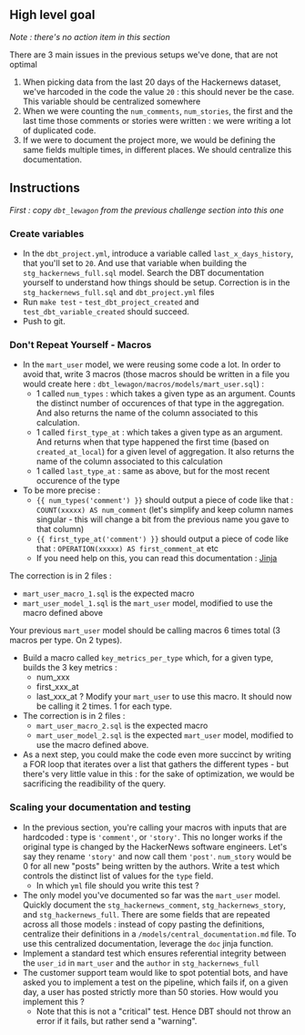 ## High level goal

_Note : there's no action item in this section_

There are 3 main issues in the previous setups we've done, that are not optimal
1. When picking data from the last 20 days of the Hackernews dataset, we've harcoded in the code the value `20` : this should never be the case. This variable should be centralized somewhere
2. When we were counting the `num_comments`, `num_stories`, the first and the last time those comments or stories were written : we were writing a lot of duplicated code.
3. If we were to document the project more, we would be defining the same fields multiple times, in different places. We should centralize this documentation.

## Instructions

_First : copy `dbt_lewagon` from the previous challenge section into this one_

### Create variables

- In the `dbt_project.yml`, introduce a variable called `last_x_days_history`, that you'll set to `20`. And use that variable when building the `stg_hackernews_full.sql` model. Search the DBT documentation yourself to understand how things should be setup.
  Correction is in the `stg_hackernews_full.sql` and `dbt_project.yml` files
- Run `make test` - `test_dbt_project_created` and `test_dbt_variable_created` should succeed.
- Push to git.


### Don't Repeat Yourself - Macros

- In the `mart_user` model, we were reusing some code a lot. In order to avoid that, write 3 macros (those macros should be written in a file you would create here : `dbt_lewagon/macros/models/mart_user.sql`) :
  - 1 called `num_types` : which takes a given type as an argument. Counts the distinct number of occurences of that type in the aggregation. And also returns the name of the column associated to this calculation.
  - 1 called `first_type_at` : which takes a given type as an argument. And returns when that type happened the first time (based on `created_at_local`) for a given level of aggregation. It also returns the name of the column associated to this calculation
  - 1 called `last_type_at` : same as above, but for the most recent occurence of the type
- To be more precise :
  - `{{ num_types('comment') }}` should output a piece of code like that : `COUNT(xxxxx) AS num_comment` (let's simplify and keep column names singular - this will change a bit from the previous name you gave to that column)
  - `{{ first_type_at('comment') }}` should output a piece of code like that : `OPERATION(xxxxx) AS first_comment_at` etc
  - If you need help on this, you can read this documentation : [Jinja](https://docs.getdbt.com/docs/building-a-dbt-project/jinja-macros)

The correction is in 2 files :
- `mart_user_macro_1.sql` is the expected macro
- `mart_user_model_1.sql` is the `mart_user` model, modified to use the macro defined above

Your previous `mart_user` model should be calling macros 6 times total (3 macros per type. On 2 types).

- Build a macro called `key_metrics_per_type` which, for a given type, builds the 3 key metrics :
  - num_xxx
  - first_xxx_at
  - last_xxx_at ?
    Modify your `mart_user` to use this macro. It should now be calling it 2 times. 1 for each type.
- The correction is in 2 files :
  - `mart_user_macro_2.sql` is the expected macro
  - `mart_user_model_2.sql` is the expected `mart_user` model, modified to use the macro defined above.
- As a next step, you could make the code even more succinct by writing a FOR loop that iterates over a list that gathers the different types - but there's very little value in this : for the sake of optimization, we would be sacrificing the readibility of the query.

### Scaling your documentation and testing

- In the previous section, you're calling your macros with inputs that are hardcoded : type is `'comment'`, or `'story'`. This no longer works if the original type is changed by the HackerNews software engineers. Let's say they rename `'story'` and now call them `'post'`. `num_story` would be 0 for all new "posts" being written by the authors. Write a test which controls the distinct list of values for the `type` field.
  - In which `yml` file should you write this test ?
- The only model you've documented so far was the `mart_user` model. Quickly document the `stg_hackernews_comment`, `stg_hackernews_story`, and `stg_hackernews_full`. There are some fields that are repeated across all those models : instead of copy pasting the definitions, centralize their definitions in a `/models/central_documentation.md` file. To use this centralized documentation, leverage the `doc` jinja function.
- Implement a standard test which ensures referential integrity between the `user_id` in `mart_user` and the `author` in `stg_hackernews_full`
- The customer support team would like to spot potential bots, and have asked you to implement a test on the pipeline, which fails if, on a given day, a user has posted strictly more than 50 stories. How would you implement this ? 
  - Note that this is not a "critical" test. Hence DBT should not throw an error if it fails, but rather send a "warning".
